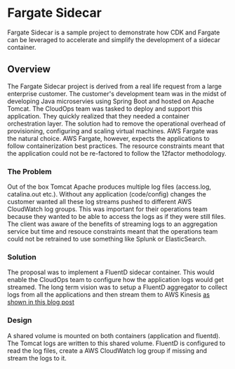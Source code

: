 # Fargate Sidecar

Fargate Sidecar is a sample project to demonstrate how CDK and Fargate can be leveraged to accelerate and simplify the development of a sidecar container.

## Overview

The Fargate Sidecar project is derived from a real life request from a large enterprise customer. The customer's development team was in the midst of developing Java microservies using Spring Boot and hosted on Apache Tomcat. The CloudOps team was tasked to deploy and support this application. They quickly realized that they needed a container orchestration layer. The solution had to remove the operational overhead of provisioning, configuring and scaling virtual machines. AWS Fargate was the natural choice. AWS Fargate, however, expects the applications to follow containerization best practices. The resource constraints meant that the application could not be re-factored to follow the 12factor methodology.

### The Problem

Out of the box Tomcat Apache produces multiple log files (access.log, catalina.out etc.). Without any application (code/config) changes the customer wanted all these log streams pushed to different AWS CloudWatch log groups. This was important for their operations team because they wanted to be able to access the logs as if they were still files. The client was aware of the benefits of streaming logs to an aggregation service but time and resouce constraints meant that the operations team could not be retrained to use something like Splunk or ElasticSearch.

### Solution

The proposal was to implement a FluentD sidecar container. This would enable the CloudOps team to configure how the application logs would get streamed. The long term vision was to setup a FluentD aggregator to collect logs from all the applications and then stream them to AWS Kinesis [as shown in this blog post](https://aws.amazon.com/blogs/compute/building-a-scalable-log-solution-aggregator-with-aws-fargate-fluentd-and-amazon-kinesis-data-firehose/)

### Design

A shared volume is mounted on both containers (application and fluentd). The Tomcat logs are written to this shared volume. FluentD is configured to read the log files, create a AWS CloudWatch log group if missing and stream the logs to it.
